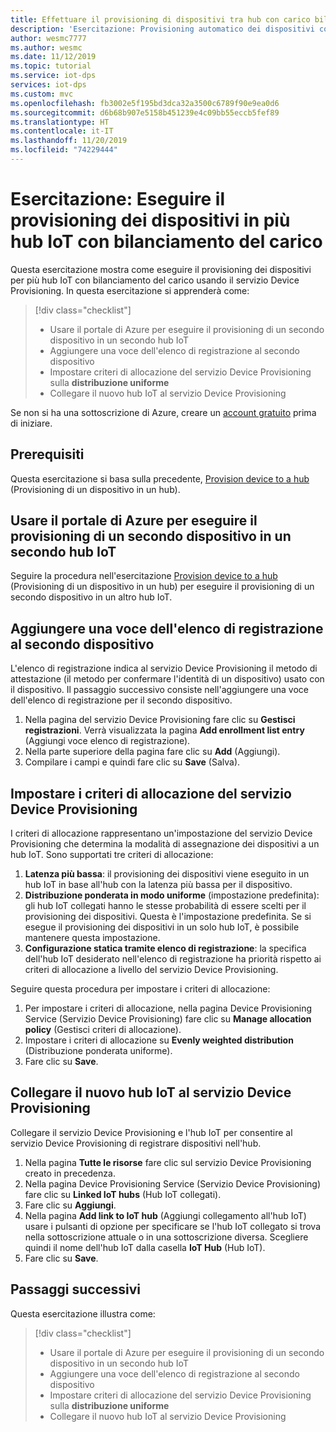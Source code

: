 ```yaml
---
title: Effettuare il provisioning di dispositivi tra hub con carico bilanciato tramite il servizio Device Provisioning in hub IoT di Azure
description: 'Esercitazione: Provisioning automatico dei dispositivi con il servizio Device Provisioning tra hub IoT con carico bilanciato nel portale di Azure'
author: wesmc7777
ms.author: wesmc
ms.date: 11/12/2019
ms.topic: tutorial
ms.service: iot-dps
services: iot-dps
ms.custom: mvc
ms.openlocfilehash: fb3002e5f195bd3dca32a3500c6789f90e9ea0d6
ms.sourcegitcommit: d6b68b907e5158b451239e4c09bb55eccb5fef89
ms.translationtype: HT
ms.contentlocale: it-IT
ms.lasthandoff: 11/20/2019
ms.locfileid: "74229444"
---
```

# <a name="tutorial-provision-devices-across-load-balanced-iot-hubs"></a>Esercitazione: Eseguire il provisioning dei dispositivi in più hub IoT con bilanciamento del carico

Questa esercitazione mostra come eseguire il provisioning dei dispositivi per più hub IoT con bilanciamento del carico usando il servizio Device Provisioning. In questa esercitazione si apprenderà come:

> [!div class="checklist"]
> * Usare il portale di Azure per eseguire il provisioning di un secondo dispositivo in un secondo hub IoT 
> * Aggiungere una voce dell'elenco di registrazione al secondo dispositivo
> * Impostare criteri di allocazione del servizio Device Provisioning sulla **distribuzione uniforme**
> * Collegare il nuovo hub IoT al servizio Device Provisioning

Se non si ha una sottoscrizione di Azure, creare un [account gratuito](https://azure.microsoft.com/free/) prima di iniziare.

## <a name="prerequisites"></a>Prerequisiti

Questa esercitazione si basa sulla precedente, [Provision device to a hub](tutorial-provision-device-to-hub.md) (Provisioning di un dispositivo in un hub).

## <a name="use-the-azure-portal-to-provision-a-second-device-to-a-second-iot-hub"></a>Usare il portale di Azure per eseguire il provisioning di un secondo dispositivo in un secondo hub IoT

Seguire la procedura nell'esercitazione [Provision device to a hub](tutorial-provision-device-to-hub.md) (Provisioning di un dispositivo in un hub) per eseguire il provisioning di un secondo dispositivo in un altro hub IoT.

## <a name="add-an-enrollment-list-entry-to-the-second-device"></a>Aggiungere una voce dell'elenco di registrazione al secondo dispositivo

L'elenco di registrazione indica al servizio Device Provisioning il metodo di attestazione (il metodo per confermare l'identità di un dispositivo) usato con il dispositivo. Il passaggio successivo consiste nell'aggiungere una voce dell'elenco di registrazione per il secondo dispositivo. 

1. Nella pagina del servizio Device Provisioning fare clic su **Gestisci registrazioni**. Verrà visualizzata la pagina **Add enrollment list entry** (Aggiungi voce elenco di registrazione). 
2. Nella parte superiore della pagina fare clic su **Add** (Aggiungi).
2. Compilare i campi e quindi fare clic su **Save** (Salva).

## <a name="set-the-device-provisioning-service-allocation-policy"></a>Impostare i criteri di allocazione del servizio Device Provisioning

I criteri di allocazione rappresentano un'impostazione del servizio Device Provisioning che determina la modalità di assegnazione dei dispositivi a un hub IoT. Sono supportati tre criteri di allocazione: 

1. **Latenza più bassa**: il provisioning dei dispositivi viene eseguito in un hub IoT in base all'hub con la latenza più bassa per il dispositivo.
2. **Distribuzione ponderata in modo uniforme** (impostazione predefinita): gli hub IoT collegati hanno le stesse probabilità di essere scelti per il provisioning dei dispositivi. Questa è l'impostazione predefinita. Se si esegue il provisioning dei dispositivi in un solo hub IoT, è possibile mantenere questa impostazione. 
3. **Configurazione statica tramite elenco di registrazione**: la specifica dell'hub IoT desiderato nell'elenco di registrazione ha priorità rispetto ai criteri di allocazione a livello del servizio Device Provisioning.

Seguire questa procedura per impostare i criteri di allocazione:

1. Per impostare i criteri di allocazione, nella pagina Device Provisioning Service (Servizio Device Provisioning) fare clic su **Manage allocation policy** (Gestisci criteri di allocazione).
2. Impostare i criteri di allocazione su **Evenly weighted distribution** (Distribuzione ponderata uniforme).
3. Fare clic su **Save**.

## <a name="link-the-new-iot-hub-to-the-device-provisioning-service"></a>Collegare il nuovo hub IoT al servizio Device Provisioning

Collegare il servizio Device Provisioning e l'hub IoT per consentire al servizio Device Provisioning di registrare dispositivi nell'hub.

1. Nella pagina **Tutte le risorse** fare clic sul servizio Device Provisioning creato in precedenza.
2. Nella pagina Device Provisioning Service (Servizio Device Provisioning) fare clic su **Linked IoT hubs** (Hub IoT collegati).
3. Fare clic su **Aggiungi**.
4. Nella pagina **Add link to IoT hub** (Aggiungi collegamento all'hub IoT) usare i pulsanti di opzione per specificare se l'hub IoT collegato si trova nella sottoscrizione attuale o in una sottoscrizione diversa. Scegliere quindi il nome dell'hub IoT dalla casella **IoT Hub** (Hub IoT).
5. Fare clic su **Save**.

## <a name="next-steps"></a>Passaggi successivi

Questa esercitazione illustra come:

> [!div class="checklist"]
> * Usare il portale di Azure per eseguire il provisioning di un secondo dispositivo in un secondo hub IoT 
> * Aggiungere una voce dell'elenco di registrazione al secondo dispositivo
> * Impostare criteri di allocazione del servizio Device Provisioning sulla **distribuzione uniforme**
> * Collegare il nuovo hub IoT al servizio Device Provisioning

<!-- Advance to the next tutorial to learn how to 
 Replace this .md
> [!div class="nextstepaction"]
> [Bind an existing custom SSL certificate to Azure Web Apps]()
-->
